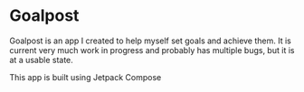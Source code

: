 # Goalpost
Goalpost is an app I created to help myself set goals and achieve them. It is current very much work in progress and probably has multiple bugs, but it is at a usable state.

This app is built using Jetpack Compose
